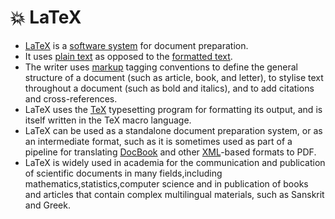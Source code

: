 # :boom: LaTeX
* [LaTeX](https://www.latex-project.org/about/) is a [software system](https://en.wikipedia.org/wiki/Software_system) for document preparation.
* It uses [plain text](https://en.wikipedia.org/wiki/Plain_text) as opposed to the [formatted text](https://en.wikipedia.org/wiki/Formatted_text).
* The writer uses [markup](https://en.wikipedia.org/wiki/Markup_language) tagging conventions to define the general structure of a document (such as article, book, and  letter), to stylise text throughout a document (such as bold and italics), and to add citations and cross-references.
* LaTeX uses the [TeX](https://en.wikipedia.org/wiki/TeX) typesetting program for formatting its output, and is itself written in the TeX macro language.
* LaTeX can be used as a standalone document preparation system, or as an intermediate format, such as it is sometimes used as part of a pipeline for translating [DocBook](https://en.wikipedia.org/wiki/DocBook) and other [XML](https://en.wikipedia.org/wiki/XML)-based formats to PDF.
* LaTeX is widely used in academia for the communication and publication of scientific documents in many fields,including mathematics,statistics,computer science and in publication of books and articles that contain complex multilingual materials, such as Sanskrit and Greek.

